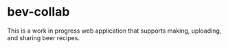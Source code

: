 # bev-collab

This is a work in progress web application that supports making, uploading, and sharing beer recipes.
